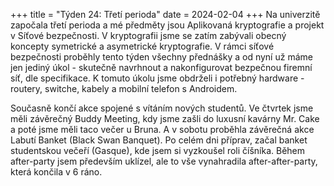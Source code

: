 +++
title = "Týden 24: Třetí perioda"
date = 2024-02-04
+++
Na univerzitě započala třetí perioda a mé předměty jsou Aplikovaná kryptografie a projekt v Síťové bezpečnosti. V kryptografii jsme se zatím zabývali obecný koncepty symetrické a asymetrické kryptografie. V rámci síťové bezpečnosti proběhly tento týden všechny přednášky a od nyní už máme jen jediný úkol - skutečně navrhnout a nakonfigurovat bezpečnou firemní síť, dle specifikace. K tomuto úkolu jsme obdrželi i potřebný hardware - routery, switche, kabely a mobilní telefon s Androidem.

Současně končí akce spojené s vítáním nových studentů. Ve čtvrtek jsme měli závěrečný Buddy Meeting, kdy jsme zašli do luxusní kavárny Mr. Cake a poté jsme měli taco večer u Bruna. A v sobotu proběhla závěrečná akce Labutí Banket (Black Swan Banquet). Po celém dni příprav, začal banket studentskou večeří (Gasque), kde jsem si vyzkoušel roli číšníka. Během after-party jsem především uklízel, ale to vše vynahradila after-after-party, která končila v 6 ráno.
